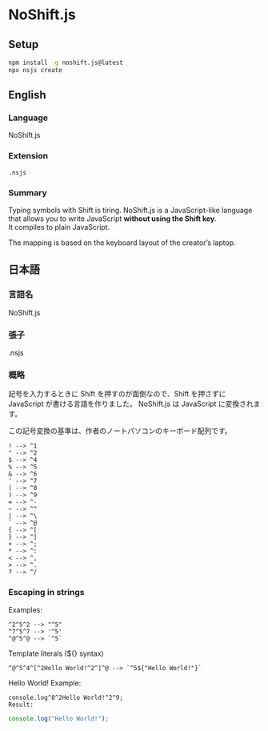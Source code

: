 # NoShift.js

## Setup
```bash
npm install -g noshift.js@latest
npx nsjs create
```

## English

### Language
NoShift.js

### Extension
`.nsjs`

### Summary
Typing symbols with Shift is tiring. NoShift.js is a JavaScript-like language that allows you to write JavaScript **without using the Shift key**.  
It compiles to plain JavaScript.

The mapping is based on the keyboard layout of the creator’s laptop.

## 日本語
### 言語名
NoShift.js

### 張子
.nsjs

### 概略
記号を入力するときに Shift を押すのが面倒なので、Shift を押さずに JavaScript が書ける言語を作りました。
NoShift.js は JavaScript に変換されます。

この記号変換の基準は、作者のノートパソコンのキーボード配列です。

```
! --> ^1
" --> ^2
$ --> ^4
% --> ^5
& --> ^6
' --> ^7
( --> ^8
) --> ^9
= --> ^-
~ --> ^^
| --> ^\
` --> ^@
{ --> ^[
} --> ^]
+ --> ^;
* --> ^:
< --> ^,
> --> ^.
? --> ^/
```

### Escaping in strings
Examples:
```nsjs
^2^5^2 --> "^5"
^7^5^7 --> '^5'
^@^5^@ --> `^5`
```
Template literals (${} syntax)

```nsjs
^@^5^4^[^2Hello World!^2^]^@ --> `^5${"Hello World!"}`
```
Hello World!
Example:

```nsjs
console.log^8^2Hello World!^2^9;
Result:
```
```js
console.log("Hello World!");
```
